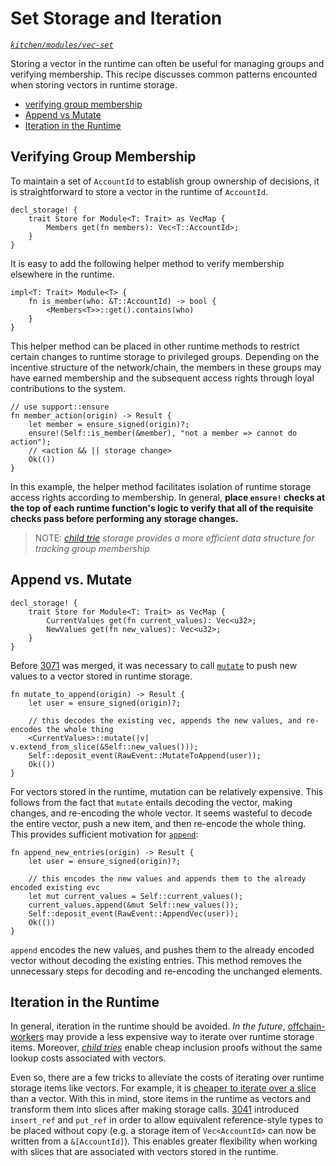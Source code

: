 # Set Storage and Iteration
*[`kitchen/modules/vec-set`](https://github.com/substrate-developer-hub/recipes/tree/master/kitchen/modules/vec-set)*

Storing a vector in the runtime can often be useful for managing groups and verifying membership. This recipe discusses common patterns encounted when storing vectors in runtime storage.

* [verifying group membership](#group)
* [Append vs Mutate](#append)
* [Iteration in the Runtime](#iterate)

## Verifying Group Membership <a name = "group"></a>

To maintain a set of `AccountId` to establish group ownership of decisions, it is straightforward to store a vector in the runtime of `AccountId`.

```rust, ignore
decl_storage! {
	trait Store for Module<T: Trait> as VecMap {
        Members get(fn members): Vec<T::AccountId>;
	}
}
```

It is easy to add the following helper method to verify membership elsewhere in the runtime.

```rust, ignore
impl<T: Trait> Module<T> {
    fn is_member(who: &T::AccountId) -> bool {
        <Members<T>>::get().contains(who)
    }
}
```

This helper method can be placed in other runtime methods to restrict certain changes to runtime storage to privileged groups. Depending on the incentive structure of the network/chain, the members in these groups may have earned membership and the subsequent access rights through loyal contributions to the system.

```rust, ignore
// use support::ensure
fn member_action(origin) -> Result {
    let member = ensure_signed(origin)?;
    ensure!(Self::is_member(&member), "not a member => cannot do action");
    // <action && || storage change>
    Ok(())
}
```

In this example, the helper method facilitates isolation of runtime storage access rights according to membership. In general, **place `ensure!` checks at the top of each runtime function's logic to verify that all of the requisite checks pass before performing any storage changes.**

> NOTE: *[child trie](https://github.com/substrate-developer-hub/recipes/issues/35) storage provides a more efficient data structure for tracking group membership*

## Append vs. Mutate

```rust, ignore
decl_storage! {
	trait Store for Module<T: Trait> as VecMap {
	    CurrentValues get(fn current_values): Vec<u32>;
        NewValues get(fn new_values): Vec<u32>;
	}
}
```

Before [3071](https://github.com/paritytech/substrate/pull/3071) was merged, it was necessary to call [`mutate`](https://substrate.dev/rustdocs/master/frame_support/storage/trait.StorageValue.html#tymethod.mutate) to push new values to a vector stored in runtime storage.

```rust, ignore
fn mutate_to_append(origin) -> Result {
    let user = ensure_signed(origin)?;

    // this decodes the existing vec, appends the new values, and re-encodes the whole thing
    <CurrentValues>::mutate(|v| v.extend_from_slice(&Self::new_values()));
    Self::deposit_event(RawEvent::MutateToAppend(user));
    Ok(())
}
```

For vectors stored in the runtime, mutation can be relatively expensive. This follows from the fact that `mutate` entails decoding the vector, making changes, and re-encoding the whole vector. It seems wasteful to decode the entire vector, push a new item, and then re-encode the whole thing. This provides sufficient motivation for [`append`](https://substrate.dev/rustdocs/master/frame_support/storage/trait.StorageValue.html#tymethod.append):


```rust, ignore
fn append_new_entries(origin) -> Result {
    let user = ensure_signed(origin)?;

    // this encodes the new values and appends them to the already encoded existing evc
    let mut current_values = Self::current_values();
    current_values.append(&mut Self::new_values());
    Self::deposit_event(RawEvent::AppendVec(user));
    Ok(())
}
```

`append` encodes the new values, and pushes them to the already encoded vector without decoding the existing entries. This method removes the unnecessary steps for decoding and re-encoding the unchanged elements.

## Iteration in the Runtime <a name = "iterate"></a>

In general, iteration in the runtime should be avoided. *In the future*, [offchain-workers](https://github.com/substrate-developer-hub/recipes/issues/45) may provide a less expensive way to iterate over runtime storage items. Moreover, *[child tries](https://github.com/substrate-developer-hub/recipes/issues/35)* enable cheap inclusion proofs without the same lookup costs associated with vectors.

Even so, there are a few tricks to alleviate the costs of iterating over runtime storage items like vectors. For example, it is [cheaper to iterate over a slice](https://twitter.com/heinz_gies/status/1121490424739303425) than a vector. With this in mind, store items in the runtime as vectors and transform them into slices after making storage calls. [3041](https://github.com/paritytech/substrate/pull/3041) introduced `insert_ref` and `put_ref` in order to allow equivalent reference-style types to be placed without copy (e.g. a storage item of `Vec<AccountId>` can now be written from a `&[AccountId]`). This enables greater flexibility when working with slices that are associated with vectors stored in the runtime.
